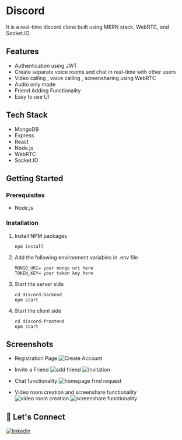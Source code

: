 
# Discord

It is a real-time discord clone built using MERN stack, WebRTC, and Socket.IO. 



## Features
- Authentication using JWT
- Create separate voice rooms and chat in real-time with other users
- Video calling , voice calling , screensharing using WebRTC
- Audio only mode
- Friend Adding Functionality
- Easy to use UI


## Tech Stack
- MongoDB
- Express
- React
- Node.js
- WebRTC
- Socket.IO

## Getting Started

### Prerequisites
- Node.js


### Installation
1. Install NPM packages
    ```
    npm install
    ```
2. Add the following environment variables in .env file

    ```
    MONGO_URI= your mongo uri here 
    TOKEN_KEY= your token key here
    ```
3. Start the server side
    ```
    cd discord-backend
    npm start
    ```
4. Start the client side
    ```
    cd discord-frontend
    npm start
    ```

## Screenshots


- Registration Page
 ![Create Account](https://github.com/DhavalMavani/Discord/assets/61201815/8c4de462-9d6b-4904-b21f-a6c6eed2c8ca)

- Invite a Friend
![add friend](https://github.com/DhavalMavani/Discord/assets/61201815/4d7649e8-a9c9-4cfc-9248-2e42b73d896e)
![Invitation](https://github.com/DhavalMavani/Discord/assets/61201815/e817c343-f284-4f36-83bc-e6a94776d197)

- Chat functionality
![homepage frnd request](https://github.com/DhavalMavani/Discord/assets/61201815/c0628b37-512b-4724-a04d-95f04942755e)

- Video room creation and screenshare functionality
![video room creation](https://github.com/DhavalMavani/Discord/assets/61201815/b9ad41e2-4b89-4a67-a9ee-0ecf52acf9fe)
![screenshare functionality](https://github.com/DhavalMavani/Discord/assets/61201815/98688f03-1814-48b8-bf6c-0f5b42adbfc7)

## 🔗 Let's Connect
[![linkedin](https://img.shields.io/badge/LinkedIn-0077B5?style=for-the-badge&logo=linkedin&logoColor=white)](www.linkedin.com/in/dhaval-mavani/)

